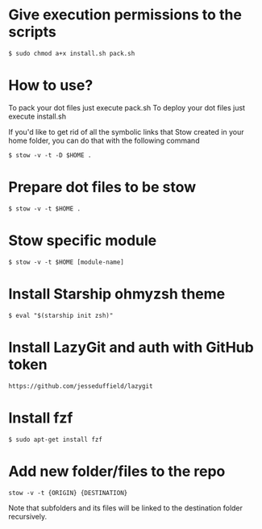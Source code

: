 # Give execution permissions to the scripts 
```` 
$ sudo chmod a+x install.sh pack.sh
````
# How to use? 
To pack your dot files just execute pack.sh
To deploy your dot files just execute install.sh

If you'd like to get rid of all the symbolic links that Stow created in your home folder, you can do that with the following command
```` 
$ stow -v -t -D $HOME .

```` 
# Prepare dot files to be stow 
```` 
$ stow -v -t $HOME .
````

# Stow specific module 
```` 
$ stow -v -t $HOME [module-name]
````

# Install Starship ohmyzsh theme 
```` 
$ eval "$(starship init zsh)"
````

# Install LazyGit and auth with GitHub token 
```` 
https://github.com/jesseduffield/lazygit
````

# Install fzf
````
$ sudo apt-get install fzf
````

# Add new folder/files to the repo
````
stow -v -t {ORIGIN} {DESTINATION}
````
Note that subfolders and its files will be linked to the destination folder recursively.
````

